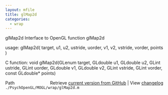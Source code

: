 ```yaml
---
layout: mfile
title: glMap2d
categories:
  - wrap
---
```


glMap2d  Interface to OpenGL function glMap2d

usage:  glMap2d\( target, u1, u2, ustride, uorder, v1, v2, vstride, vorder, points \)

C function:  void glMap2d\(GLenum target, GLdouble u1, GLdouble u2, GLint ustride, GLint uorder, GLdouble v1, GLdouble v2, GLint vstride, GLint vorder, const GLdouble\* points\)


<div class="code_header" style="text-align:right;">
  <span style="float:left;">Path&nbsp;&nbsp;</span> <span class="counter">Retrieve <a href=
  "https://raw.github.com/Psychtoolbox-3/Psychtoolbox-3/beta/./PsychOpenGL/MOGL/wrap/glMap2d.m">current version from GitHub</a> | View <a href=
  "https://github.com/Psychtoolbox-3/Psychtoolbox-3/commits/beta/./PsychOpenGL/MOGL/wrap/glMap2d.m">changelog</a></span>
</div>
<div class="code">
  <code>./PsychOpenGL/MOGL/wrap/glMap2d.m</code>
</div>
